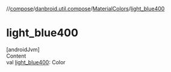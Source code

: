 //[compose](../../../index.md)/[danbroid.util.compose](../index.md)/[MaterialColors](index.md)/[light_blue400](light_blue400.md)



# light_blue400  
[androidJvm]  
Content  
val [light_blue400](light_blue400.md): Color  



